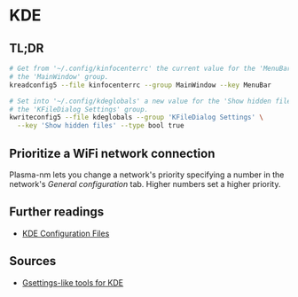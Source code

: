 # KDE

## TL;DR

```sh
# Get from '~/.config/kinfocenterrc' the current value for the 'MenuBar' key in
# the 'MainWindow' group.
kreadconfig5 --file kinfocenterrc --group MainWindow --key MenuBar

# Set into '~/.config/kdeglobals' a new value for the 'Show hidden files' key in
# the 'KFileDialog Settings' group.
kwriteconfig5 --file kdeglobals --group 'KFileDialog Settings' \
  --key 'Show hidden files' --type bool true
```

## Prioritize a WiFi network connection

Plasma-nm lets you change a network's priority specifying a number in the network's _General configuration_ tab. Higher numbers set a higher priority.

## Further readings

- [KDE Configuration Files]

[kde configuration files]: https://userbase.kde.org/KDE_System_Administration/Configuration_Files

## Sources

- [Gsettings-like tools for KDE]

[gsettings-like tools for kde]: https://askubuntu.com/questions/839647/gsettings-like-tools-for-kde
